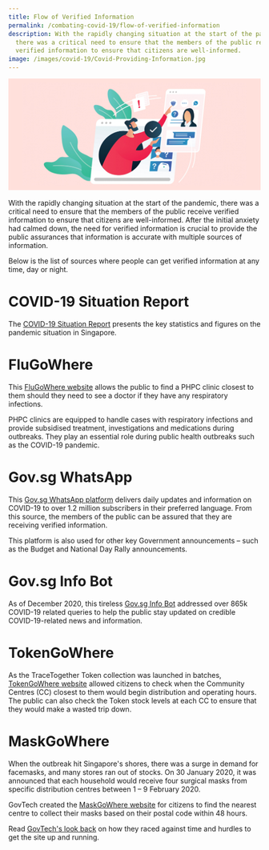 ```yaml
---
title: Flow of Verified Information
permalink: /combating-covid-19/flow-of-verified-information
description: With the rapidly changing situation at the start of the pandemic,
  there was a critical need to ensure that the members of the public receive
  verified information to ensure that citizens are well-informed.
image: /images/covid-19/Covid-Providing-Information.jpg
---
```

![Flow of Verified Information](/images/covid-19/Covid-Providing-Information.jpg)

With the rapidly changing situation at the start of the pandemic, there was a critical need to ensure that the members of the public receive verified information to ensure that citizens are well-informed. After the initial anxiety had calmed down, the need for verified information is crucial to provide the public assurances that information is accurate with multiple sources of information.

Below is the list of sources where people can get verified information at any time, day or night.

# COVID-19 Situation Report

The [COVID-19 Situation Report](https://www.moh.gov.sg/covid-19/testing/situation-report-pdf) presents the key statistics and figures on the pandemic situation in Singapore.

# FluGoWhere

This [FluGoWhere website](https://flu.gowhere.gov.sg/) allows the public to find a PHPC clinic closest to them should they need to see a doctor if they have any respiratory infections.

PHPC clinics are equipped to handle cases with respiratory infections and provide subsidised treatment, investigations and medications during outbreaks. They play an essential role during public health outbreaks such as the COVID-19 pandemic. 

# Gov.sg WhatsApp 

This [Gov.sg WhatsApp platform](https://www.gov.sg/article/govsg-on-whatsapp) delivers daily updates and information on COVID-19 to over 1.2 million subscribers in their preferred language. From this source, the members of the public can be assured that they are receiving verified information.

This platform is also used for other key Government announcements – such as the Budget and National Day Rally announcements.

# Gov.sg Info Bot 

As of December 2020, this tireless [Gov.sg Info Bot](https://www.gov.sg/infobot) addressed over 865k COVID-19 related queries to help the public stay updated on credible COVID-19-related news and information.

# TokenGoWhere

As the TraceTogether Token collection was launched in batches, [TokenGoWhere website](https://token.gowhere.gov.sg/) allowed citizens to check when the Community Centres (CC) closest to them would begin distribution and operating hours. The public can also check the Token stock levels at each CC to ensure that they would make a wasted trip down.

# MaskGoWhere

When the outbreak hit Singapore's shores, there was a surge in demand for facemasks, and many stores ran out of stocks. On 30 January 2020, it was announced that each household would receive four surgical masks from specific distribution centres between 1 – 9 February 2020.

GovTech created the [MaskGoWhere website](https://mask.gowhere.gov.sg/) for citizens to find the nearest centre to collect their masks based on their postal code within 48 hours. 

Read [GovTech's look back](https://www.tech.gov.sg/media/technews/maskgowhere) on how they raced against time and hurdles to get the site up and running.